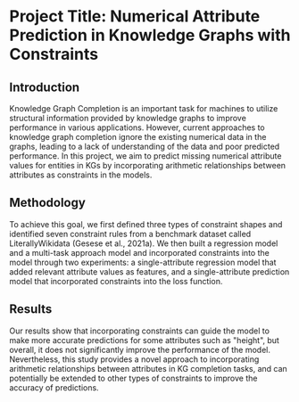 Project Title: Numerical Attribute Prediction in Knowledge Graphs with Constraints
==
Introduction
--
Knowledge Graph Completion is an important task for machines to utilize structural information provided by knowledge graphs to improve performance in various applications. However, current approaches to knowledge graph completion ignore the existing numerical data in the graphs, leading to a lack of understanding of the data and poor predicted performance. In this project, we aim to predict missing numerical attribute values for entities in KGs by incorporating arithmetic relationships between attributes as constraints in the models.

Methodology
--
To achieve this goal, we first defined three types of constraint shapes and identified seven constraint rules from a benchmark dataset called LiterallyWikidata (Gesese et al., 2021a). We then built a regression model and a multi-task approach model and incorporated constraints into the model through two experiments: a single-attribute regression model that added relevant attribute values as features, and a single-attribute prediction model that incorporated constraints into the loss function.

Results
--
Our results show that incorporating constraints can guide the model to make more accurate predictions for some attributes such as "height", but overall, it does not significantly improve the performance of the model. Nevertheless, this study provides a novel approach to incorporating arithmetic relationships between attributes in KG completion tasks, and can potentially be extended to other types of constraints to improve the accuracy of predictions.
